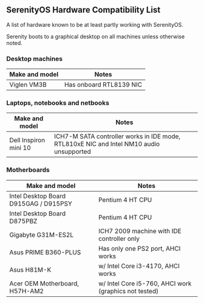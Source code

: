 ## SerenityOS Hardware Compatibility List

A list of hardware known to be at least partly working with SerenityOS.

Serenity boots to a graphical desktop on all machines unless otherwise noted.


### Desktop machines

| Make and model                           | Notes                         |
| ---------------------------------------- | ----------------------------- |
| Viglen VM3B                              | Has onboard RTL8139 NIC       |

### Laptops, notebooks and netbooks

| Make and model                           | Notes                                                                                   |
| ---------------------------------------- | --------------------------------------------------------------------------------------- |
| Dell Inspiron mini 10                    | ICH7-M SATA controller works in IDE mode, RTL810xE NIC and Intel NM10 audio unsupported |


### Motherboards

| Make and model                           | Notes                                                           |
| ---------------------------------------- | ----------------------------------------------------------------|
| Intel Desktop Board D915GAG / D915PSY    | Pentium 4 HT CPU                                                |
| Intel Desktop Board D875PBZ              | Pentium 4 HT CPU                                                |
| Gigabyte G31M-ES2L                       | ICH7 2009 machine with IDE controller only                      |
| Asus PRIME B360-PLUS                     | Has only one PS2 port, AHCI works                               |
| Asus H81M-K                              | w/ Intel Core i3-4170, AHCI works                               |
| Acer OEM Motherboard, H57H-AM2           | w/ Intel Core i5-760, AHCI work (graphics not tested)           |
